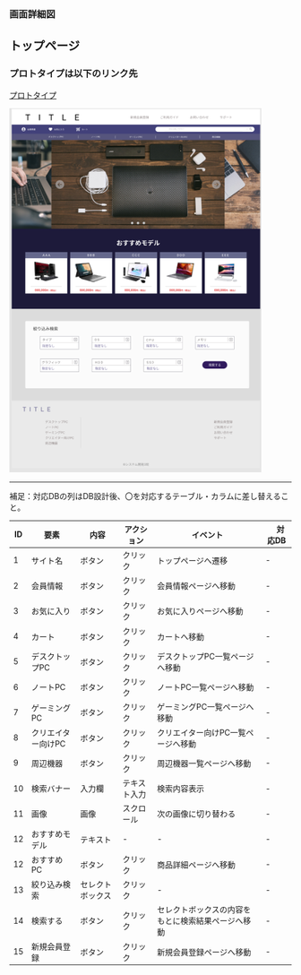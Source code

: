 
### 画面詳細図
## トップページ
### プロトタイプは以下のリンク先
[プロトタイプ](https://www.figma.com/file/wcRIGueq4vM1sdFyJs55Xj/%E7%94%BB%E9%9D%A2%E3%83%87%E3%82%B6%E3%82%A4%E3%83%B3?node-id=0%3A1)

<img src = "./img/toppage.png" width = "450">

******

補足：対応DBの列はDB設計後、〇を対応するテーブル・カラムに差し替えること。

| ID | 要素 | 内容 | アクション | イベント |　対応DB |
|----|------|------|------------|---------|--------------|
|1|サイト名|ボタン|クリック|トップページへ遷移|-|
|2|会員情報|ボタン|クリック|会員情報ページへ移動|-|
|3|お気に入り|ボタン|クリック|お気に入りページへ移動|-|
|4|カート|ボタン|クリック|カートへ移動|-|
|5|デスクトップPC|ボタン|クリック|デスクトップPC一覧ページへ移動|-|
|6|ノートPC|ボタン|クリック|ノートPC一覧ページへ移動|-|
|7|ゲーミングPC|ボタン|クリック|ゲーミングPC一覧ページへ移動|-|
|8|クリエイター向けPC|ボタン|クリック|クリエイター向けPC一覧ページへ移動|-|
|9|周辺機器|ボタン|クリック|周辺機器一覧ページへ移動|-|
|10|検索バナー|入力欄|テキスト入力|検索内容表示|-|
|11|画像|画像|スクロール|次の画像に切り替わる|-|
|12|おすすめモデル|テキスト|-|-|-|
|12|おすすめPC|ボタン|クリック|商品詳細ページへ移動|-|
|13|絞り込み検索|セレクトボックス|クリック|-|-|
|14|検索する|ボタン|クリック|セレクトボックスの内容をもとに検索結果ページへ移動|-|
|15|新規会員登録|ボタン|クリック|新規会員登録ページへ移動|-|


